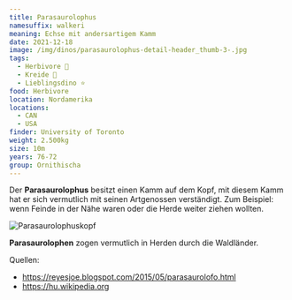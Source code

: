 ```yaml
---
title: Parasaurolophus
namesuffix: walkeri
meaning: Echse mit andersartigem Kamm
date: 2021-12-18
image: /img/dinos/parasaurolophus-detail-header_thumb-3-.jpg
tags:
  - Herbivore 🌿
  - Kreide 🦴
  - Lieblingsdino ⭐
food: Herbivore
location: Nordamerika
locations:
  - CAN
  - USA
finder: University of Toronto
weight: 2.500kg
size: 10m
years: 76-72
group: Ornithischa
---
```

Der **Parasaurolophus** besitzt einen Kamm auf dem Kopf, mit diesem Kamm hat er sich vermutlich mit seinen Artgenossen verständigt. Zum Beispiel: wenn Feinde in der Nähe waren oder die Herde weiter ziehen wollten.

![Parasaurolophuskopf](/img/dinos/parasuarolophus-kopf.jpg)

 **Parasaurolophen** zogen vermutlich in Herden durch die Waldländer.

Quellen: 

* <https://reyesjoe.blogspot.com/2015/05/parasaurolofo.html>
* [](https://reyesjoe.blogspot.com/2015/05/parasaurolofo.html)<https://hu.wikipedia.org>